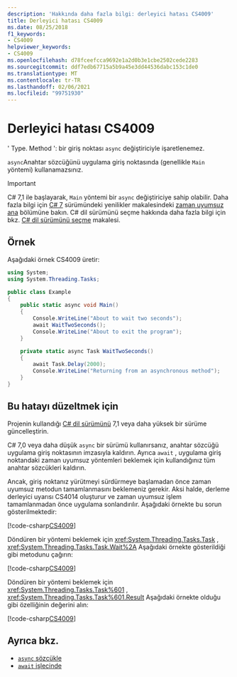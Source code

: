 ```yaml
---
description: 'Hakkında daha fazla bilgi: derleyici hatası CS4009'
title: Derleyici hatası CS4009
ms.date: 08/25/2018
f1_keywords:
- CS4009
helpviewer_keywords:
- CS4009
ms.openlocfilehash: d78fceefcca9692e1a2d0b3e1cbe2502cede2283
ms.sourcegitcommit: ddf7edb67715a5b9a45e3dd44536dabc153c1de0
ms.translationtype: MT
ms.contentlocale: tr-TR
ms.lasthandoff: 02/06/2021
ms.locfileid: "99751930"
---
```

# <a name="compiler-error-cs4009"></a>Derleyici hatası CS4009

' Type. Method ': bir giriş noktası `async` değiştiriciyle işaretlenemez.

`async`Anahtar sözcüğünü uygulama giriş noktasında (genellikle `Main` yöntemi) kullanamazsınız.

> [!IMPORTANT]
> C# 7,1 ile başlayarak, `Main` yöntemi bir `async` değiştiriciye sahip olabilir. Daha fazla bilgi için [C# 7](../whats-new/csharp-7.md) sürümündeki yenilikler makalesindeki [zaman uyumsuz ana](../whats-new/csharp-7.md#async-main) bölümüne bakın. C# dil sürümünü seçme hakkında daha fazla bilgi için bkz. [C# dil sürümünü seçme](../language-reference/configure-language-version.md) makalesi.

## <a name="example"></a>Örnek

Aşağıdaki örnek CS4009 üretir:

```csharp
using System;
using System.Threading.Tasks;

public class Example
{
    public static async void Main()
    {
        Console.WriteLine("About to wait two seconds");
        await WaitTwoSeconds();
        Console.WriteLine("About to exit the program");
    }

    private static async Task WaitTwoSeconds()
    {
        await Task.Delay(2000);
        Console.WriteLine("Returning from an asynchronous method");
    }
}
```

## <a name="to-correct-this-error"></a>Bu hatayı düzeltmek için

Projenin kullandığı [C# dil sürümünü](../language-reference/configure-language-version.md) 7,1 veya daha yüksek bir sürüme güncelleştirin.

C# 7,0 veya daha düşük `async` bir sürümü kullanırsanız, anahtar sözcüğü uygulama giriş noktasının imzasıyla kaldırın. Ayrıca `await` , uygulama giriş noktandaki zaman uyumsuz yöntemleri beklemek için kullandığınız tüm anahtar sözcükleri kaldırın.

Ancak, giriş noktanız yürütmeyi sürdürmeye başlamadan önce zaman uyumsuz metodun tamamlanmasını beklemeniz gerekir. Aksi halde, derleme derleyici uyarısı CS4014 oluşturur ve zaman uyumsuz işlem tamamlanmadan önce uygulama sonlandırılır. Aşağıdaki örnekte bu sorun gösterilmektedir:

[!code-csharp[CS4009](~/samples/snippets/csharp/misc/cs4009-1.cs)]

Döndüren bir yöntemi beklemek için <xref:System.Threading.Tasks.Task> , <xref:System.Threading.Tasks.Task.Wait%2A> Aşağıdaki örnekte gösterildiği gibi metodunu çağırın:

[!code-csharp[CS4009](~/samples/snippets/csharp/misc/cs4009-2.cs)]

Döndüren bir yöntemi beklemek için <xref:System.Threading.Tasks.Task%601> , <xref:System.Threading.Tasks.Task%601.Result> Aşağıdaki örnekte olduğu gibi özelliğinin değerini alın:

[!code-csharp[CS4009](~/samples/snippets/csharp/misc/cs4009-3.cs)]

## <a name="see-also"></a>Ayrıca bkz.

- [`async` sözcükle](../language-reference/keywords/async.md)
- [`await` işlecinde](../language-reference/operators/await.md)
